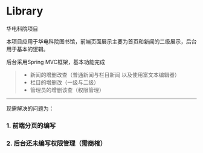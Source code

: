 # Library
华电科院项目

本项目应用于华电科院图书馆，前端页面展示主要为首页和新闻的二级展示，后台用于基本的逻辑。

后台采用Spring MVC框架，基本功能完成

> * 新闻的增删改查（普通新闻与栏目新闻  以及使用富文本编辑器）
> * 栏目的增删改（一级与二级）
> * 管理员的增删该查（权限管理）
-------
现需解决的问题为：
### 1. 前端分页的编写
### 2. 后台还未编写权限管理（需商榷）
